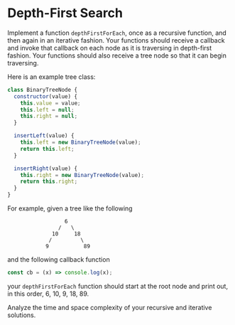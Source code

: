 # Depth-First Search

Implement a function `depthFirstForEach`, once as a recursive function, and then again in an iterative fashion. Your functions should receive a callback and invoke that callback on each node as it is traversing in depth-first fashion. Your functions should also receive a tree node so that it can begin traversing.

Here is an example tree class:

```js
class BinaryTreeNode {
  constructor(value) {
    this.value = value;
    this.left = null;
    this.right = null;
  }

  insertLeft(value) {
    this.left = new BinaryTreeNode(value);
    return this.left;
  }

  insertRight(value) {
    this.right = new BinaryTreeNode(value);
    return this.right;
  }
}
```

For example, given a tree like the following

                      6
                    /   \
                  10     18
                 /         \
                9           89

and the following callback function

```js
const cb = (x) => console.log(x);
```

your `depthFirstForEach` function should start at the root node and print out, in this order, 6, 10, 9, 18, 89.

Analyze the time and space complexity of your recursive and iterative solutions.
